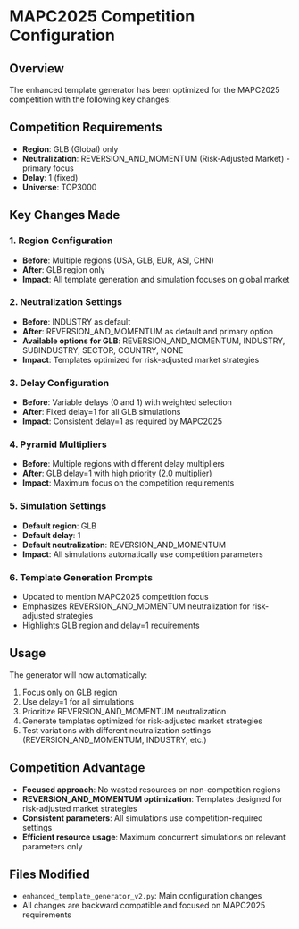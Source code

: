 # MAPC2025 Competition Configuration

## Overview
The enhanced template generator has been optimized for the MAPC2025 competition with the following key changes:

## Competition Requirements
- **Region**: GLB (Global) only
- **Neutralization**: REVERSION_AND_MOMENTUM (Risk-Adjusted Market) - primary focus
- **Delay**: 1 (fixed)
- **Universe**: TOP3000

## Key Changes Made

### 1. Region Configuration
- **Before**: Multiple regions (USA, GLB, EUR, ASI, CHN)
- **After**: GLB region only
- **Impact**: All template generation and simulation focuses on global market

### 2. Neutralization Settings
- **Before**: INDUSTRY as default
- **After**: REVERSION_AND_MOMENTUM as default and primary option
- **Available options for GLB**: REVERSION_AND_MOMENTUM, INDUSTRY, SUBINDUSTRY, SECTOR, COUNTRY, NONE
- **Impact**: Templates optimized for risk-adjusted market strategies

### 3. Delay Configuration
- **Before**: Variable delays (0 and 1) with weighted selection
- **After**: Fixed delay=1 for all GLB simulations
- **Impact**: Consistent delay=1 as required by MAPC2025

### 4. Pyramid Multipliers
- **Before**: Multiple regions with different delay multipliers
- **After**: GLB delay=1 with high priority (2.0 multiplier)
- **Impact**: Maximum focus on the competition requirements

### 5. Simulation Settings
- **Default region**: GLB
- **Default delay**: 1
- **Default neutralization**: REVERSION_AND_MOMENTUM
- **Impact**: All simulations automatically use competition parameters

### 6. Template Generation Prompts
- Updated to mention MAPC2025 competition focus
- Emphasizes REVERSION_AND_MOMENTUM neutralization for risk-adjusted strategies
- Highlights GLB region and delay=1 requirements

## Usage
The generator will now automatically:
1. Focus only on GLB region
2. Use delay=1 for all simulations
3. Prioritize REVERSION_AND_MOMENTUM neutralization
4. Generate templates optimized for risk-adjusted market strategies
5. Test variations with different neutralization settings (REVERSION_AND_MOMENTUM, INDUSTRY, etc.)

## Competition Advantage
- **Focused approach**: No wasted resources on non-competition regions
- **REVERSION_AND_MOMENTUM optimization**: Templates designed for risk-adjusted market strategies
- **Consistent parameters**: All simulations use competition-required settings
- **Efficient resource usage**: Maximum concurrent simulations on relevant parameters only

## Files Modified
- `enhanced_template_generator_v2.py`: Main configuration changes
- All changes are backward compatible and focused on MAPC2025 requirements
